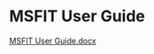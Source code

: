# MSFIT User Guide

[MSFIT User Guide.docx](https://github.com/kylejuetten/MSFIT/files/9634335/MSFIT.User.Guide.docx)
